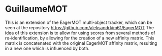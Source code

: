 GuillaumeMOT
================
This is an extension of the EagerMOT multi-object tracker, which can be seen at the repository https://github.com/aleksandrkim61/EagerMOT
The idea of this extension is to allow for using scores from several methods of re-identification, by allowing for the creation of a new affinity matrix. 
This matrix is concatenated with the original EagerMOT affinity matrix, resulting in a new one which is influenced by both.
